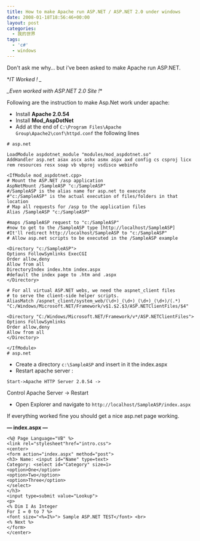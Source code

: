 ```yaml
---
title: How to make Apache run ASP.NET / ASP.NET 2.0 under windows
date: 2008-01-18T18:56:46+00:00
layout: post
categories:
  - 我的世界
tags:
  - 'c#'
  - windows
---
```

Don't ask me why… but i've been asked to make Apache run ASP.NET.

**IT Worked ! _*

*_Even worked with ASP.NET 2.0 Site !**

Following are the instruction to make Asp.Net work under apache:

* Install **Apache 2.0.54**
* Install **Mod_AspDotNet**
* Add at the end of `C:\Program Files\Apache Group\Apache2\conf\httpd.conf` the following lines
<!--more-->

```
# asp.net

LoadModule aspdotnet_module "modules/mod_aspdotnet.so"
AddHandler asp.net asax ascx ashx asmx aspx axd config cs csproj licx rem resources resx soap vb vbproj vsdisco webinfo

<IfModule mod_aspdotnet.cpp>
# Mount the ASP.NET /asp application
AspNetMount /SampleASP "c:/SampleASP"
#/SampleASP is the alias name for asp.net to execute
#"c:/SampleASP" is the actual execution of files/folders in that location
# Map all requests for /asp to the application files
Alias /SampleASP "c:/SampleASP"

#maps /SampleASP request to "c:/SampleASP"
#now to get to the /SampleASP type [http://localhost/SampleASP]
#It'll redirect http://localhost/SampleASP to "c:/SampleASP"
# Allow asp.net scripts to be executed in the /SampleASP example

<Directory "c:/SampleASP">
Options FollowSymlinks ExecCGI
Order allow,deny
Allow from all
DirectoryIndex index.htm index.aspx
#default the index page to .htm and .aspx
</Directory>

# For all virtual ASP.NET webs, we need the aspnet_client files
# to serve the client-side helper scripts.
AliasMatch /aspnet_client/system_web/(\d+)_(\d+)_(\d+)_(\d+)/(.*) "C:/Windows/Microsoft.NET/Framework/v$1.$2.$3/ASP.NETClientFiles/$4"

<Directory "C:/Windows/Microsoft.NET/Framework/v*/ASP.NETClientFiles">
Options FollowSymlinks
Order allow,deny
Allow from all
</Directory>

</IfModule>
# asp.net
```

* Create a directory `c:\SampleASP` and insert in it the index.aspx
* Restart apache server :
```
Start->Apache HTTP Server 2.0.54 ->
```
Control Apache Server -> Restart
* Open Explorer and navigate to `http://localhost/SampleASP/index.aspx`

If everything worked fine you should get a nice asp.net page working.

**— index.aspx —**
```
<%@ Page Language="VB" %>
<link rel="stylesheet"href="intro.css">
<center>
<form action="index.aspx" method="post">
<h3> Name: <input id="Name" type=text>
Category: <select id="Category" size=1>
<option>One</option>
<option>Two</option>
<option>Three</option>
</select>
</h3>
<input type=submit value="Lookup">
<p>
<% Dim I As Integer
For I = 0 to 7 %>
<font size="<%=I%>"> Sample ASP.NET TEST</font> <br>
<% Next %>
</form>
</center>
```
